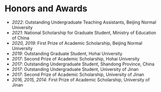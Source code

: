 # Honors and Awards
- *2022*: Outstanding Undergraduate Teaching Assistants, Beijing Normal University
- *2021*: National Scholarship for Graduate Student, Ministry of Education of China
- *2020, 2019*: First Prize of Academic Scholarship, Beijing Normal University
- *2019*: Outstanding Graduate Student, Hohai University
- *2017*: Second Prize of Academic Scholarship, Hohai University
- *2017*: Outstanding Undergraduate Student, Shandong Province, China
- *2017*: Outstanding Undergraduate Student, University of Jinan
- *2017*: Second Prize of Academic Scholarship, University of Jinan
- *2016, 2015, 2014*: First Prize of Academic Scholarship, University of Jinan